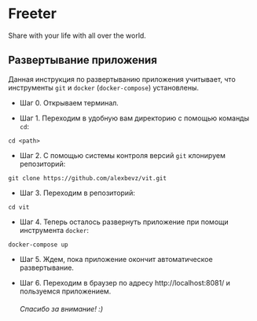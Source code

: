 # Freeter

Share with your life with all over the world.

## Развертывание приложения

Данная инструкция по развертыванию приложения учитывает, что инструменты `git` и `docker` (`docker-compose`) установлены.

- Шаг 0.
Открываем терминал. 

- Шаг 1.
Переходим в удобную вам директорию с помощью команды `cd`:
```shell
cd <path>
```

- Шаг 2.
С помощью системы контроля версий `git` клонируем репозиторий:
```shell
git clone https://github.com/alexbevz/vit.git
```

- Шаг 3.
Переходим в репозиторий:
```shell
cd vit
```

- Шаг 4.
Теперь осталось развернуть приложение при помощи инструмента `docker`:
```shell
docker-compose up 
```

- Шаг 5.
Ждем, пока приложение окончит автоматическое развертывание.

- Шаг 6.
Переходим в браузер по адресу http://localhost:8081/ и пользуемся приложением.

    ###### Спасибо за внимание! :)
